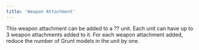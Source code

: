 ```yaml
---
title: 'Weapon Attachment'
---
```

This weapon attachment can be added to a ?? unit.
Each unit can have up to 3 weapon attachments added to it.
For each weapon attachment added, reduce the number of Grunt models in the unit by one.